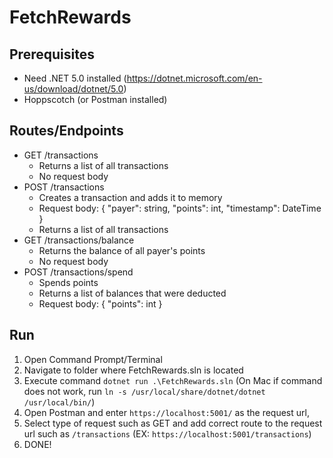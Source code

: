 # FetchRewards

## Prerequisites
* Need .NET 5.0 installed (https://dotnet.microsoft.com/en-us/download/dotnet/5.0)
* Hoppscotch (or Postman installed)

## Routes/Endpoints
* GET /transactions
  * Returns a list of all transactions
  * No request body
* POST /transactions
  * Creates a transaction and adds it to memory
  * Request body: { "payer": string, "points": int, "timestamp": DateTime }
  * Returns a list of all transactions
* GET /transactions/balance
  * Returns the balance of all payer's points
  * No request body
* POST /transactions/spend
  * Spends points
  * Returns a list of balances that were deducted
  * Request body: { "points": int }
  
## Run
1. Open Command Prompt/Terminal
2. Navigate to folder where FetchRewards.sln is located
3. Execute command `dotnet run .\FetchRewards.sln` (On Mac if command does not work, run `ln -s /usr/local/share/dotnet/dotnet /usr/local/bin/`)
4. Open Postman and enter `https://localhost:5001/` as the request url,
5. Select type of request such as GET and add correct route to the request url such as `/transactions` (EX: `https://localhost:5001/transactions`)
6. DONE!
